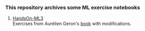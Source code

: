 ### This repository archives some ML exercise notebooks 

1. [HandsOn-ML3](https://github.com/ageron/handson-ml3)\
  Exercises from Aurélien Geron's [book](https://www.oreilly.com/library/view/hands-on-machine-learning/9781098125967/) with modifications.
